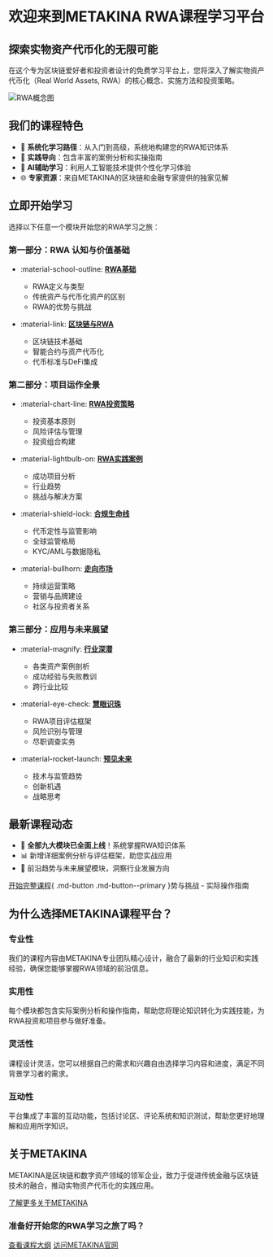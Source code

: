 
# 欢迎来到METAKINA RWA课程学习平台

## 探索实物资产代币化的无限可能

在这个专为区块链爱好者和投资者设计的免费学习平台上，您将深入了解实物资产代币化（Real World Assets, RWA）的核心概念、实施方法和投资策略。

![RWA概念图](/assets/images/rwa_concept.png)

## 我们的课程特色

- 🚀 **系统化学习路径**：从入门到高级，系统地构建您的RWA知识体系
- 🔧 **实践导向**：包含丰富的案例分析和实操指南
- 🤖 **AI辅助学习**：利用人工智能技术提供个性化学习体验
- 🌐 **专家资源**：来自METAKINA的区块链和金融专家提供的独家见解

## 立即开始学习

选择以下任意一个模块开始您的RWA学习之旅：

### 第一部分：RWA 认知与价值基础

<div class="grid cards" markdown>

- :material-school-outline: [**RWA基础**](./courses/module1.md)
    - RWA定义与类型
    - 传统资产与代币化资产的区别
    - RWA的优势与挑战

- :material-link: [**区块链与RWA**](./courses/module2.md)
    - 区块链技术基础
    - 智能合约与资产代币化
    - 代币标准与DeFi集成

</div>

### 第二部分：项目运作全景

<div class="grid cards" markdown>

- :material-chart-line: [**RWA投资策略**](./courses/module3.md)
    - 投资基本原则
    - 风险评估与管理
    - 投资组合构建

- :material-lightbulb-on: [**RWA实践案例**](./courses/module4.md)
    - 成功项目分析
    - 行业趋势
    - 挑战与解决方案

- :material-shield-lock: [**合规生命线**](./courses/module5.md)
    - 代币定性与监管影响
    - 全球监管格局
    - KYC/AML与数据隐私

- :material-bullhorn: [**走向市场**](./courses/module6.md)
    - 持续运营策略
    - 营销与品牌建设
    - 社区与投资者关系

</div>

### 第三部分：应用与未来展望

<div class="grid cards" markdown>

- :material-magnify: [**行业深潜**](./courses/module7.md)
    - 各类资产案例剖析
    - 成功经验与失败教训
    - 跨行业比较

- :material-eye-check: [**慧眼识珠**](./courses/module8.md)
    - RWA项目评估框架
    - 风险识别与管理
    - 尽职调查实务

- :material-rocket-launch: [**预见未来**](./courses/module9.md)
    - 技术与监管趋势
    - 创新机遇
    - 战略思考
    
</div>

## 最新课程动态

- 🎉 **全部九大模块已全面上线**！系统掌握RWA知识体系
- 📊 新增详细案例分析与评估框架，助您实战应用
- 🔮 前沿趋势与未来展望模块，洞察行业发展方向

[开始完整课程](./courses/overview.md){ .md-button .md-button--primary }势与挑战
    - 实际操作指南

</div>

## 为什么选择METAKINA课程平台？

### 专业性

我们的课程内容由METAKINA专业团队精心设计，融合了最新的行业知识和实践经验，确保您能够掌握RWA领域的前沿信息。

### 实用性

每个模块都包含实际案例分析和操作指南，帮助您将理论知识转化为实践技能，为RWA投资和项目参与做好准备。

### 灵活性

课程设计灵活，您可以根据自己的需求和兴趣自由选择学习内容和进度，满足不同背景学习者的需求。

### 互动性

平台集成了丰富的互动功能，包括讨论区、评论系统和知识测试，帮助您更好地理解和应用所学知识。

## 关于METAKINA

METAKINA是区块链和数字资产领域的领军企业，致力于促进传统金融与区块链技术的融合，推动实物资产代币化的实践应用。

[了解更多关于METAKINA](/about)

<div class="cta-box">
    <h3>准备好开始您的RWA学习之旅了吗？</h3>
    <a href="/courses/overview" class="md-button md-button--primary">查看课程大纲</a>
    <a href="https://metakina.com" class="md-button">访问METAKINA官网</a>
</div>
